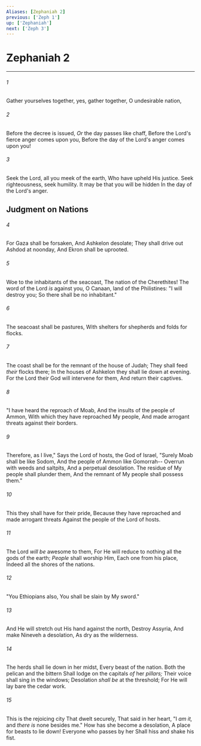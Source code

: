 ```yaml
---
Aliases: [Zephaniah 2]
previous: ['Zeph 1']
up: ['Zephaniah']
next: ['Zeph 3']
---
```

# Zephaniah 2

***


###### 1 
Gather yourselves together, yes, gather together, O undesirable nation, 

###### 2 
Before the decree is issued, _Or_ the day passes like chaff, Before the Lord's fierce anger comes upon you, Before the day of the Lord's anger comes upon you! 

###### 3 
Seek the Lord, all you meek of the earth, Who have upheld His justice. Seek righteousness, seek humility. It may be that you will be hidden In the day of the Lord's anger.

## Judgment on Nations 

###### 4 
For Gaza shall be forsaken, And Ashkelon desolate; They shall drive out Ashdod at noonday, And Ekron shall be uprooted. 

###### 5 
Woe to the inhabitants of the seacoast, The nation of the Cherethites! The word of the Lord _is_ against you, O Canaan, land of the Philistines: "I will destroy you; So there shall be no inhabitant." 

###### 6 
The seacoast shall be pastures, With shelters for shepherds and folds for flocks. 

###### 7 
The coast shall be for the remnant of the house of Judah; They shall feed _their_ flocks there; In the houses of Ashkelon they shall lie down at evening. For the Lord their God will intervene for them, And return their captives. 

###### 8 
"I have heard the reproach of Moab, And the insults of the people of Ammon, With which they have reproached My people, And made arrogant threats against their borders. 

###### 9 
Therefore, as I live," Says the Lord of hosts, the God of Israel, "Surely Moab shall be like Sodom, And the people of Ammon like Gomorrah-- Overrun with weeds and saltpits, And a perpetual desolation. The residue of My people shall plunder them, And the remnant of My people shall possess them." 

###### 10 
This they shall have for their pride, Because they have reproached and made arrogant threats Against the people of the Lord of hosts. 

###### 11 
The Lord _will be_ awesome to them, For He will reduce to nothing all the gods of the earth; _People_ shall worship Him, Each one from his place, Indeed all the shores of the nations. 

###### 12 
"You Ethiopians also, You shall be slain by My sword." 

###### 13 
And He will stretch out His hand against the north, Destroy Assyria, And make Nineveh a desolation, As dry as the wilderness. 

###### 14 
The herds shall lie down in her midst, Every beast of the nation. Both the pelican and the bittern Shall lodge on the capitals _of_ her _pillars;_ Their voice shall sing in the windows; Desolation _shall be_ at the threshold; For He will lay bare the cedar work. 

###### 15 
This is the rejoicing city That dwelt securely, That said in her heart, "I _am it,_ and _there is_ none besides me." How has she become a desolation, A place for beasts to lie down! Everyone who passes by her Shall hiss and shake his fist.
